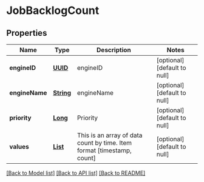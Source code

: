 # JobBacklogCount
## Properties

Name | Type | Description | Notes
------------ | ------------- | ------------- | -------------
**engineID** | [**UUID**](UUID.md) | engineID | [optional] [default to null]
**engineName** | [**String**](string.md) | engineName | [optional] [default to null]
**priority** | [**Long**](long.md) | Priority | [optional] [default to null]
**values** | [**List**](array.md) | This is an array of data count by time. Item format [timestamp, count] | [optional] [default to null]

[[Back to Model list]](../README.md#documentation-for-models) [[Back to API list]](../README.md#documentation-for-api-endpoints) [[Back to README]](../README.md)

